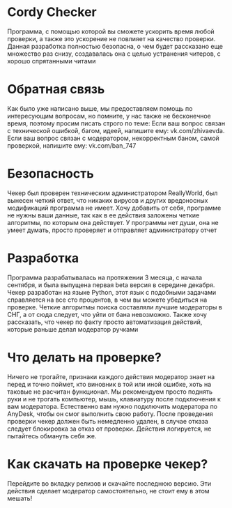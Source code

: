 # Cordy Checker
Программа, с помощью которой вы сможете ускорить время любой проверки, а также это ускорение не повлияет на качество проверки. Данная разработка полностью безопасна, о чем будет рассказано еще множество раз снизу, создавалась она с целью устранения читеров, с хорошо спрятанными читами

# Обратная связь
Как было уже написано выше, мы предоставляем помощь по интересующим вопросам, но помните, у нас также не бесконечное время, поэтому просим писать строго по теме: Если ваш вопрос связан с технической ошибкой, багом, идеей, напишите ему: vk.com/zhivaevda. Если ваш вопрос связан с модератором, некорректным баном, самой проверкой, напишите ему: vk.com/ban_747

# Безопасность
Чекер был проверен техническим администратором ReallyWorld, был вынесен четкий ответ, что никаких вирусов и других вредоносных модификаций программа не имеет. Хочу добавить от себя, программе не нужны ваши данные, так как в ее действия заложены четкие алгоритмы, по которым она действует. У программы нет души, она не умеет думать, просто проверяет и отправляет администратору отчет 

# Разработка
Программа разрабатывалась на протяжении 3 месяца, с начала сентября, и была выпущена первая beta версия в середине декабря. Чекер разработан на языке Python, этот язык с подобными задачами справляется на все сто процентов, в чем вы можете убедиться на проверке. Четкие алгоритмы поиска составляли лучшие модераторы в СНГ, а от сюда следует, что уйти от бана невозможно. Также хочу рассказать, что чекер по факту просто автоматизация действий, которые раньше делал модератор ручками

# Что делать на проверке?
Ничего не трогайте, признаки каждого действия модератор знает на перед и точно поймет, кто виновник в той или иной ошибке, хоть на таковые не расчитан функционал. Мы рекомендуем просто поднять руки и не трогать компьютер, мышь, клавиатуру после подключения к вам модератора. Естественно вам нужно подключить модератора по AnyDesk, чтобы он смог выполнить свою работу. После проведения проверки чекер должен быть немедленно удален, в случае отказа следует блокировка за отказ от проверки. Действия логируется, не пытайтесь обмануть себя же. 

# Как скачать на проверке чекер?
Перейдите во вкладку релизов и скачайте последнюю версию. Эти действия сделает модератор самостоятельно, не стоит ему в этом мешать!
